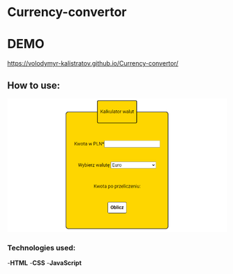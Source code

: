 # Currency-convertor

# DEMO

https://volodymyr-kalistratov.github.io/Currency-convertor/

## How to use:

![gif](https://github.com/Volodymyr-Kalistratov/Currency-convertor/blob/main/Images/Animation.gif)

### Technologies used:
-**HTML**
-**CSS**
-**JavaScript**

